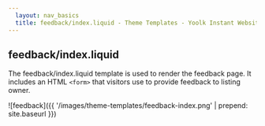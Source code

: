 ```yaml
---
  layout: nav_basics
  title: feedback/index.liquid - Theme Templates - Yoolk Instant Website Themes
---
```


<h2 class="section-title">feedback/index.liquid</h2>

The feedback/index.liquid template is used to render the feedback page. It includes an HTML <code>&lt;form&gt;</code> that visitors use to provide feedback to listing owner.

![feedback]({{ '/images/theme-templates/feedback-index.png' | prepend: site.baseurl }})
